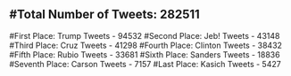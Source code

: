 #Total Number of Tweets: 282511 
---
#First Place: Trump Tweets - 94532
#Second Place: Jeb! Tweets - 43148
#Third Place: Cruz Tweets - 41298
#Fourth Place: Clinton Tweets - 38432
#Fifth Place: Rubio Tweets - 33681
#Sixth Place: Sanders Tweets - 18836
#Seventh Place: Carson Tweets - 7157
#Last Place: Kasich Tweets - 5427
